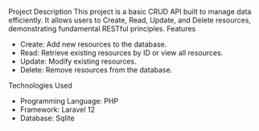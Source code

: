 Project Description
This project is a basic CRUD API built to manage data efficiently. It allows users to Create, Read, Update, and Delete resources, demonstrating fundamental RESTful principles.
Features
- Create: Add new resources to the database.
- Read: Retrieve existing resources by ID or view all resources.
- Update: Modify existing resources.
- Delete: Remove resources from the database.


Technologies Used
- Programming Language: PHP
- Framework: Laravel 12
- Database: Sqlite


